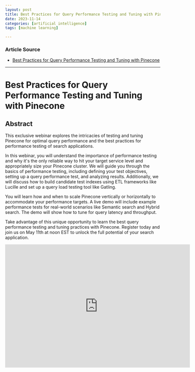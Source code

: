 ```yaml
---
layout: post
title: Best Practices for Query Performance Testing and Tuning with Pinecone  
date: 2023-11-14
categories: [artificial intelligence]
tags: [machine learning]

---
```


### Article Source

* [Best Practices for Query Performance Testing and Tuning with Pinecone](https://www.youtube.com/watch?v=7E-eiUN9d6U)

---

# Best Practices for Query Performance Testing and Tuning with Pinecone



## Abstract

This exclusive webinar explores the intricacies of testing and tuning Pinecone for optimal query performance and the best practices for performance testing of search applications.

In this webinar, you will understand the importance of performance testing and why it's the only reliable way to hit your target service level and appropriately size your Pinecone cluster. We will guide you through the basics of performance testing, including defining your test objectives, setting up a query performance test, and analyzing results. Additionally, we will discuss how to build candidate test indexes using ETL frameworks like Lucille and set up a query load testing tool like Gatling.

You will learn how and when to scale Pinecone vertically or horizontally to accommodate your performance targets. A live demo will include example performance tests for real-world scenarios like Semantic search and Hybrid search. The demo will show how to tune for query latency and throughput.

Take advantage of this unique opportunity to learn the best query performance testing and tuning practices with Pinecone. Register today and join us on May 11th at noon EST to unlock the full potential of your search application.


<iframe width="600" height="400" src="https://www.youtube.com/embed/7E-eiUN9d6U?si=8PWRDetOB4BCRqkU" title="YouTube video player" frameborder="0" allow="accelerometer; autoplay; clipboard-write; encrypted-media; gyroscope; picture-in-picture; web-share" allowfullscreen></iframe>